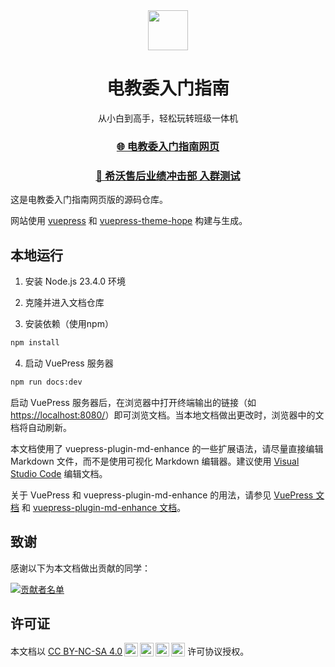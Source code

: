 <div align="center">

<image src="https://avatars.githubusercontent.com/u/160447230?s=200&v=4" height="64" />

# 电教委入门指南

从小白到高手，轻松玩转班级一体机

### [🌐 电教委入门指南网页](https://tutorial.misaka.space/)

### [💬 希沃售后业绩冲击部 入群测试](https://exam.misaka.space/)

</div>

这是电教委入门指南网页版的源码仓库。

网站使用 [vuepress](https://vuepress.vuejs.org/) 和 [vuepress-theme-hope](https://theme-hope.vuejs.press/) 构建与生成。

## 本地运行

1. 安装 Node.js 23.4.0 环境

2. 克隆并进入文档仓库

3. 安装依赖（使用npm）

```bash
npm install
```

4. 启动 VuePress 服务器

```bash
npm run docs:dev
```

启动 VuePress 服务器后，在浏览器中打开终端输出的链接（如 [https://localhost:8080/](https://localhost:8080/)）即可浏览文档。当本地文档做出更改时，浏览器中的文档将自动刷新。

本文档使用了 vuepress-plugin-md-enhance 的一些扩展语法，请尽量直接编辑 Markdown 文件，而不是使用可视化 Markdown 编辑器。建议使用 [Visual Studio Code](https://code.visualstudio.com/) 编辑文档。

关于 VuePress 和 vuepress-plugin-md-enhance 的用法，请参见 [VuePress 文档](https://vuejs.press/) 和 [vuepress-plugin-md-enhance 文档](https://plugin-md-enhance.vuejs.press/zh/)。

## 致谢

感谢以下为本文档做出贡献的同学：

<a href="https://github.com/seewo-geek/seewo-tutorial-web/graphs/contributors">
  <img src="https://contrib.rocks/image?repo=seewo-geek/seewo-tutorial-web&max=1000" alt="贡献者名单"/>
</a>

## 许可证

<p xmlns:cc="http://creativecommons.org/ns#" >本文档以 <a href="https://creativecommons.org/licenses/by-nc-sa/4.0/?ref=chooser-v1" target="_blank" rel="license noopener noreferrer" style="display:inline-block;">CC BY-NC-SA 4.0<img style="height:22px!important;margin-left:3px;vertical-align:text-bottom;" src="https://mirrors.creativecommons.org/presskit/icons/cc.svg?ref=chooser-v1" alt=""><img style="height:22px!important;margin-left:3px;vertical-align:text-bottom;" src="https://mirrors.creativecommons.org/presskit/icons/by.svg?ref=chooser-v1" alt=""><img style="height:22px!important;margin-left:3px;vertical-align:text-bottom;" src="https://mirrors.creativecommons.org/presskit/icons/nc.svg?ref=chooser-v1" alt=""><img style="height:22px!important;margin-left:3px;vertical-align:text-bottom;" src="https://mirrors.creativecommons.org/presskit/icons/sa.svg?ref=chooser-v1" alt=""></a> 许可协议授权。</p>
